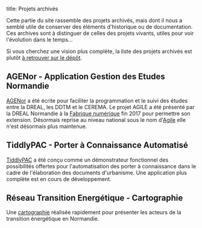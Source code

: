 title: Projets archivés

Cette partie du site rassemble des projets archivés, mais dont il nous a semblé utile de conserver des éléments d'historique ou de documentation. Ces archives sont à distinguer de celles des projets vivants, utiles pour voir l'évolution dans le temps...

Si vous cherchez une vision plus complète, la liste des projets archivés est plutôt [à retrouver sur le dépôt](https://gitlab.com/groups/know-rmandie/-/archived).

## AGENor - Application Gestion des Etudes Normandie
[AGENor](AGENor/index.md) a été écrite pour faciliter la programmation et le suivi des études entre la DREAL, les DDTM et le CEREMA. Le projet AGILE a été présenté par la DREAL Normandie à la [Fabrique numérique](https://mtes-mct.github.io/numerique/fabrique-numerique) fin 2017 pour permettre son extension. Désormais reprise au niveau national sous le nom d'[Agile]() elle n'est désormais plus maintenue.

## TiddlyPAC - Porter à Connaissance Automatisé
[TiddlyPAC](https://know-rmandie.gitlab.io/TiddlyPAC) a été conçu comme un démonstrateur fonctionnel des possibilités offertes pour l'automatisation des porter à connaissance dans le cadre de l'élaboration des documents d'urbanisme. Une application plus complète est en cours de développement.

## Réseau Transition Energétique - Cartographie
Une [cartographie](./reseau-TE/index.md) réalisée rapidement pour présenter les acteurs de la transition énergétique en Normandie.
